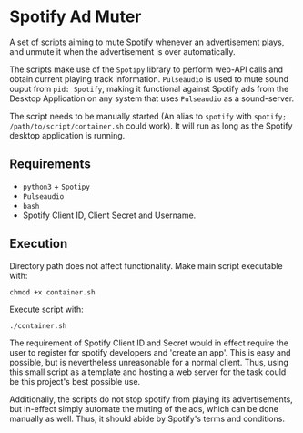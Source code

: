 # Spotify Ad Muter
A set of scripts aiming to mute Spotify whenever an advertisement
plays, and unmute it when the advertisement is over automatically.

The scripts make use of the `Spotipy` library to perform web-API calls
and obtain current playing track information. `Pulseaudio` is used to
mute sound ouput from `pid: Spotify`, making it functional against 
Spotify ads from the Desktop Application on any system that uses
`Pulseaudio` as a sound-server.

The script needs to be manually started (An alias to `spotify`
with `spotify; /path/to/script/container.sh` could work).
It will run as long as the Spotify desktop application
is running.

## Requirements
* `python3` + `Spotipy`
* `Pulseaudio`
* `bash`
* Spotify Client ID, Client Secret and Username.

## Execution
Directory path does not affect functionality. Make main
script executable with:

```
chmod +x container.sh
```

Execute script with:

```
./container.sh
```

The requirement of Spotify Client ID and Secret would in effect
require the user to register for spotify developers and 'create an
app'. This is easy and possible, but is nevertheless unreasonable
for a normal client. Thus, using this small script as a template and hosting a 
web server for the task could be this project's best possible use.

Additionally, the scripts do not stop spotify from playing its advertisements,
but in-effect simply automate the muting of the ads, which can be done
manually as well. Thus, it should abide by Spotify's terms and conditions.